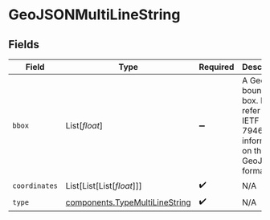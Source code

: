 # GeoJSONMultiLineString


## Fields

| Field                                                                                        | Type                                                                                         | Required                                                                                     | Description                                                                                  |
| -------------------------------------------------------------------------------------------- | -------------------------------------------------------------------------------------------- | -------------------------------------------------------------------------------------------- | -------------------------------------------------------------------------------------------- |
| `bbox`                                                                                       | List[*float*]                                                                                | :heavy_minus_sign:                                                                           | A GeoJSON bounding box. Please refer to IETF RFC 7946 for information on the GeoJSON format. |
| `coordinates`                                                                                | List[List[List[*float*]]]                                                                    | :heavy_check_mark:                                                                           | N/A                                                                                          |
| `type`                                                                                       | [components.TypeMultiLineString](../../models/components/typemultilinestring.md)             | :heavy_check_mark:                                                                           | N/A                                                                                          |